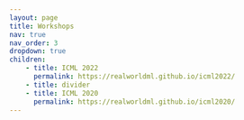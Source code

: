 ```yaml
---
layout: page
title: Workshops
nav: true
nav_order: 3
dropdown: true
children: 
    - title: ICML 2022
      permalink: https://realworldml.github.io/icml2022/
    - title: divider
    - title: ICML 2020
      permalink: https://realworldml.github.io/icml2020/
---
```

